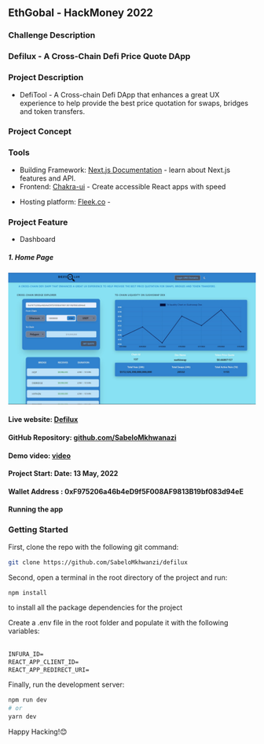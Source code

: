 ## EthGobal - HackMoney 2022

### Challenge Description

<!-- [link to hackathon](https://gitcoin.co/issue/ipfs-and-filecoin/hackathons-bounties/6/100028834) -->

### Defilux - A Cross-Chain Defi Price Quote DApp

### Project Description

- DefiTool - A Cross-chain Defi DApp that enhances a great UX experience to help provide the best price quotation for swaps, bridges and token transfers.

### Project Concept

### Tools

- Building Framework: [Next.js Documentation](https://nextjs.org/docs) - learn about Next.js features and API.
- Frontend: [Chakra-ui](https://chakra-ui.com/) - Create accessible React apps with speed
<!-- - Blockchain: [Polygon Test]() - .
- Wallet connection: [Wagmi](https://wagmi-xyz.vercel.app/) - is a React Hooks library for Ethereum, built on ethers.js. -->
- Hosting platform: [Fleek.co]() -

### Project Feature

- Dashboard

##### 1. Home Page

![HomePage](https://github.com/SabeloMkhwanzi/defilux/blob/main/public/defiLuxHomePage1.jpg)

#### Live website: [Defilux]()

#### GitHub Repository: [github.com/SabeloMkhwanazi](https://github.com/SabeloMkhwanzi/defilux)

#### Demo video: [video]()

#### Project Start: Date: 13 May, 2022

#### Wallet Address : 0xF975206a46b4eD9f5F008AF9813B19bf083d94eE

#### Running the app

### Getting Started

First, clone the repo with the following git command:

```bash
git clone https://github.com/SabeloMkhwanzi/defilux
```

Second, open a terminal in the root directory of the project and run:

```bash
npm install
```

to install all the package dependencies for the project

Create a .env file in the root folder and populate it with the following variables:

```

INFURA_ID=
REACT_APP_CLIENT_ID=
REACT_APP_REDIRECT_URI=

```

Finally, run the development server:

```bash
npm run dev
# or
yarn dev
```

Happy Hacking!😊
